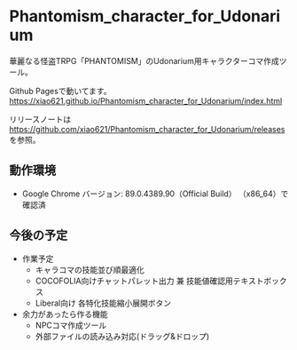 # Phantomism_character_for_Udonarium

華麗なる怪盗TRPG「PHANTOMISM」のUdonarium用キャラクターコマ作成ツール。

Github Pagesで動いてます。https://xiao621.github.io/Phantomism_character_for_Udonarium/index.html

リリースノートは https://github.com/xiao621/Phantomism_character_for_Udonarium/releases を参照。

## 動作環境
- Google Chrome バージョン: 89.0.4389.90（Official Build） （x86_64）で確認済

## 今後の予定
- 作業予定
  - キャラコマの技能並び順最適化
  - COCOFOLIA向けチャットパレット出力 兼 技能値確認用テキストボックス
  - Liberal向け 各特化技能縮小展開ボタン
- 余力があったら作る機能
  - NPCコマ作成ツール
  - 外部ファイルの読み込み対応(ドラッグ&ドロップ)
  
